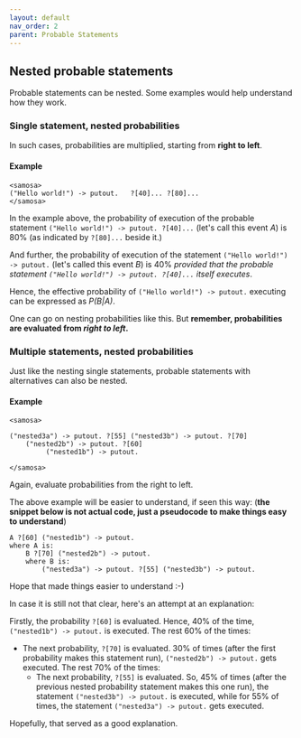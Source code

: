 ```yaml
---
layout: default
nav_order: 2
parent: Probable Statements
---
```


## Nested probable statements

Probable statements can be nested. Some examples would help understand how they work.

### Single statement, nested probabilities

In such cases, probabilities are multiplied, starting from **right to left**.

#### Example
```
<samosa>
("Hello world!") -> putout.   ?[40]... ?[80]...
</samosa>
```

In the example above, the probability of execution of the probable statement `("Hello world!") -> putout. ?[40]...` (let's call this event _A_) is 80% (as indicated by `?[80]...` beside it.)

And further, the probability of execution of the statement `("Hello world!") -> putout.` (let's called this event _B_) is 40% _provided that the probable statement `("Hello world!") -> putout. ?[40]...` itself executes_.

Hence, the effective probability of `("Hello world!") -> putout.` executing can be expressed as _P(B|A)_.

One can go on nesting probabilities like this. But **remember, probabilities are evaluated from _right to left_.**

### Multiple statements, nested probabilities

Just like the nesting single statements, probable statements with alternatives can also be nested.

#### Example

```
<samosa>

("nested3a") -> putout. ?[55] ("nested3b") -> putout. ?[70]
    ("nested2b") -> putout. ?[60]
         ("nested1b") -> putout.

</samosa>
```

Again, evaluate probabilities from the right to left.

The above example will be easier to understand, if seen this way:
(**the snippet below is not actual code, just a pseudocode to make things easy to understand**)
```
A ?[60] ("nested1b") -> putout.
where A is:
    B ?[70] ("nested2b") -> putout.
    where B is:
        ("nested3a") -> putout. ?[55] ("nested3b") -> putout.  
```

Hope that made things easier to understand :-)

In case it is still not that clear, here's an attempt at an explanation:

Firstly, the probability `?[60]` is evaluated. Hence, 40% of the time, `("nested1b") -> putout.` is executed.
The rest 60% of the times:
* The next probability, `?[70]` is evaluated. 30% of times (after the first probability makes this statement run), `("nested2b") -> putout.` gets executed. The rest 70% of the times:
    * The next probability, `?[55]` is evaluated. So, 45% of times (after the previous nested probability statement makes this one run), the statement `("nested3b") -> putout.` is executed, while for 55% of times, the statement `("nested3a") -> putout.` gets executed.

Hopefully, that served as a good explanation.
